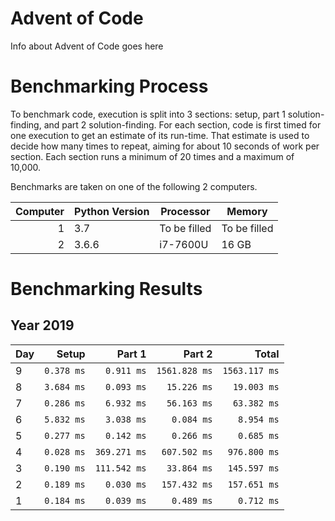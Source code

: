 # Advent of Code

Info about Advent of Code goes here

# Benchmarking Process

To benchmark code, execution is split into 3 sections: setup, part 1 solution-finding, and part 2 solution-finding. For each section, code is first timed for one execution to get an estimate of its run-time. That estimate is used to decide how many times to repeat, aiming for about 10 seconds of work per section. Each section runs a minimum of 20 times and a maximum of 10,000.

Benchmarks are taken on one of the following 2 computers.

|Computer|Python Version|Processor|Memory|
|---:|---|---|---|
|1|3.7|To be filled|To be filled|
|2|3.6.6|i7-7600U|16 GB|

# Benchmarking Results

## Year 2019
|Day|Setup|Part 1|Part 2| Total|
|:---|---:|---:|---:|---:|
| 9|`0.378 ms`|`0.911 ms`|`1561.828 ms`|`1563.117 ms`|
| 8|`3.684 ms`|`0.093 ms`|`15.226 ms`|`19.003 ms`|
| 7|`0.286 ms`|`6.932 ms`|`56.163 ms`|`63.382 ms`|
| 6|`5.832 ms`|`3.038 ms`|`0.084 ms`|`8.954 ms`|
| 5|`0.277 ms`|`0.142 ms`|`0.266 ms`|`0.685 ms`|
| 4|`0.028 ms`|`369.271 ms`|`607.502 ms`|`976.800 ms`|
| 3|`0.190 ms`|`111.542 ms`|`33.864 ms`|`145.597 ms`|
| 2|`0.189 ms`|`0.030 ms`|`157.432 ms`|`157.651 ms`|
| 1|`0.184 ms`|`0.039 ms`|`0.489 ms`|`0.712 ms`|
